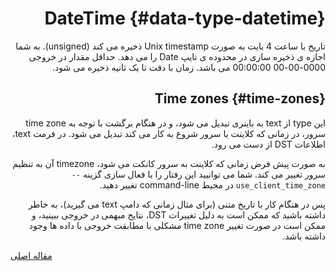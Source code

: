 <div markdown="1" markdown="1" dir="rtl">

# DateTime {#data-type-datetime}

تاریخ با ساعت 4 بایت به صورت Unix timestamp ذخیره می کند (unsigned). به شما اجازه ی ذخیره سازی در محدوده ی تایپ Date را می دهد. حداقل مقدار در خروجی 0000-00-00 00:00:00 می باشد. زمان با دقت تا یک ثانیه ذخیره می شود.

## Time zones {#time-zones}

این type از text به باینری تبدیل می شود، و در هنگام برگشت با توجه به time zone سرور، در زمانی که کلاینت یا سرور شروع به کار می کند تبدیل می شود. در فرمت text، اطلاعات DST از دست می رود.

به صورت پیش فرض زمانی که کلاینت به سرور کانکت می شود، timezone آن به تنظیم سرور تغییر می کند. شما می توانیید این رفتار را با فعال سازی گزینه `--use_client_time_zone` در محیط command-line تغییر دهید.

پس در هنگام کار با تاریخ متنی (برای مثال زمانی که دامپ text می گیرید)، به خاطر داشته باشید که ممکن است به دلیل تغییرات DST، نتایج مبهمی در خروجی ببینید، و ممکن است در صورت تغییر time zone مشکلی با مطابقت خروجی با داده ها وجود داشته باشد.

</div>

[مقاله اصلی](https://clickhouse.tech/docs/fa/data_types/datetime/) <!--hide-->
